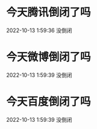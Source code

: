 # 今天腾讯倒闭了吗

2022-10-13 1:59:36 没倒闭

# 今天微博倒闭了吗

2022-10-13 1:59:39 没倒闭

# 今天百度倒闭了吗

2022-10-13 1:59:39 没倒闭

